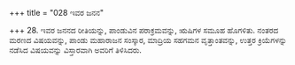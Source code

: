 +++
title = "028 ಇವರ ಜನನ"

+++
28. ಇವರ ಜನನದ ರೀತಿಯನ್ನು, ಪಾಂಡುವಿನ ಪರಾಕ್ರಮವನ್ನು, ಋಷಿಗಳ ಸಮೂಹ ಹೊಗಳಿತು. ನಂತರದ ಮರಣದ ವಿಷಯವನ್ನು, ಪಾಂಡು ಮಹಾರಾಜನ ಸಂಸ್ಕಾರ, ಮಾದ್ರಿಯ ಸಹಗಮನ ವೃತ್ತಾಂತವನ್ನು, ಉತ್ತರ ಕ್ರಿಯೆಗಳನ್ನು ನಡೆಸಿದ ವಿಷಯವನ್ನು ವಿಸ್ತಾರವಾಗಿ ಅವರಿಗೆ ತಿಳಿಸಿದರು.